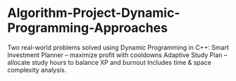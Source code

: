# Algorithm-Project-Dynamic-Programming-Approaches
Two real-world problems solved using Dynamic Programming in C++:  Smart Investment Planner – maximize profit with cooldowns  Adaptive Study Plan – allocate study hours to balance XP and burnout Includes time &amp; space complexity analysis.
